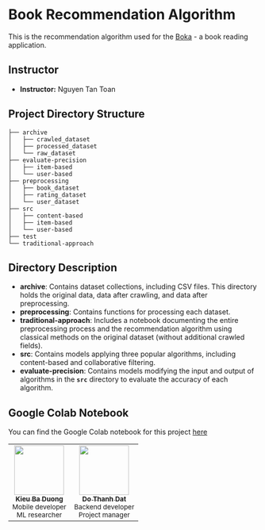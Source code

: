 # **Book Recommendation Algorithm**

This is the recommendation algorithm used for the [Boka](https://github.com/kieubaduong/Boka) - a book reading application.
## **Instructor**

- **Instructor:** Nguyen Tan Toan

## **Project Directory Structure**

```
├── archive
│   ├── crawled_dataset
│   ├── processed_dataset
│   └── raw_dataset
├── evaluate-precision
│   ├── item-based
│   └── user-based
├── preprocessing
│   ├── book_dataset
│   ├── rating_dataset
│   └── user_dataset
├── src
│   ├── content-based
│   ├── item-based
│   └── user-based
├── test
└── traditional-approach

```

## **Directory Description**

- **archive**: Contains dataset collections, including CSV files. This directory holds the original data, data after crawling, and data after preprocessing.
- **preprocessing**: Contains functions for processing each dataset.
- **traditional-approach**: Includes a notebook documenting the entire preprocessing process and the recommendation algorithm using classical methods on the original dataset (without additional crawled fields).
- **src**: Contains models applying three popular algorithms, including content-based and collaborative filtering.
- **evaluate-precision**: Contains models modifying the input and output of algorithms in the **`src`** directory to evaluate the accuracy of each algorithm.

## **Google Colab Notebook**

You can find the Google Colab notebook for this project [here](https://drive.google.com/drive/folders/17nWzjQ0EDQM8JXHJQQ77ASAmPgYDcq7b?usp=sharing)

<table>
  <tr>
    <td align="center">
      <a href="https://github.com/kieubaduong">
        <img src="https://avatars.githubusercontent.com/u/75083331?v=4" width="100px;" alt=""/>
        <br />
        <sub><b>Kieu Ba Duong</b></sub>
      </a>
      <br />
      <sub>Mobile developer</sub>
      <br />
      <sub>ML researcher</sub>
    </td>
    <td align="center">
      <a href="https://github.com/ddatdt12">
        <img src="https://avatars.githubusercontent.com/u/75603028?v=4" width="100px;" alt=""/>
        <br />
        <sub><b>Do Thanh Dat</b></sub>
      </a>
      <br />
      <sub>Backend developer</sub>
      <br />
      <sub>Project manager</sub>
    </td>
  </tr>
</table>


